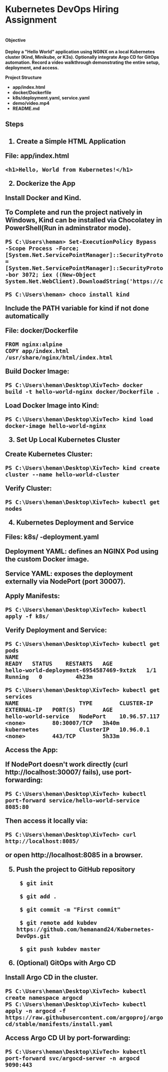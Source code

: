<h1>Kubernetes DevOps Hiring Assignment<h1>
<h4>Objective<h4>

Deploy a "Hello World" application using NGINX on a local Kubernetes cluster (Kind, Minikube, or K3s).
Optionally integrate Argo CD for GitOps automation.
Record a video walkthrough demonstrating the entire setup, deployment, and access.


Project Structure 
- app/index.html  
- docker/Dockerfile  
- k8s/deployment.yaml, service.yaml  
- demo/video.mp4  
- README.md



<h2>Steps<h2>

1. Create a Simple HTML Application

File: app/index.html

    <h1>Hello, World from Kubernetes!</h1>





2. Dockerize the App

Install Docker and Kind.

To Complete and run the project natively in Windows, Kind can be installed via Chocolatey in PowerShell(Run in adminstrator mode).
    
    PS C:\Users\heman> Set-ExecutionPolicy Bypass -Scope Process -Force; [System.Net.ServicePointManager]::SecurityProtocol = [System.Net.ServicePointManager]::SecurityProtocol -bor 3072; iex ((New-Object System.Net.WebClient).DownloadString('https://community.chocolatey.org/install.ps1'))
    
    PS C:\Users\heman> choco install kind
    
Include the PATH variable for kind if not done automatically

File: docker/Dockerfile
    
    FROM nginx:alpine
    COPY app/index.html /usr/share/nginx/html/index.html


Build Docker Image:

    PS C:\Users\heman\Desktop\XivTech> docker build -t hello-world-nginx docker/Dockerfile .


Load Docker Image into Kind:

    PS C:\Users\heman\Desktop\XivTech> kind load docker-image hello-world-nginx





3. Set Up Local Kubernetes Cluster

Create Kubernetes Cluster:
    
    PS C:\Users\heman\Desktop\XivTech> kind create cluster --name hello-world-cluster


Verify Cluster:
    
    PS C:\Users\heman\Desktop\XivTech> kubectl get nodes





4. Kubernetes Deployment and Service

Files: k8s/ -deployment.yaml

Deployment YAML: defines an NGINX Pod using the custom Docker image.

Service YAML: exposes the deployment externally via NodePort (port 30007).

Apply Manifests:

    PS C:\Users\heman\Desktop\XivTech> kubectl apply -f k8s/

Verify Deployment and Service:
    
    PS C:\Users\heman\Desktop\XivTech> kubectl get pods
    NAME                                      READY   STATUS    RESTARTS   AGE
    hello-world-deployment-6954587469-9xtzk   1/1     Running   0          4h23m
    
    PS C:\Users\heman\Desktop\XivTech> kubectl get services
    NAME                  TYPE        CLUSTER-IP     EXTERNAL-IP   PORT(S)        AGE
    hello-world-service   NodePort    10.96.57.117   <none>        80:30007/TCP   3h40m
    kubernetes            ClusterIP   10.96.0.1      <none>        443/TCP        5h33m

Access the App:

If NodePort doesn't work directly (curl http://localhost:30007/ fails), use port-forwarding:
    
    PS C:\Users\heman\Desktop\XivTech> kubectl port-forward service/hello-world-service 8085:80

Then access it locally via:
    
    PS C:\Users\heman\Desktop\XivTech> curl http://localhost:8085/

or open http://localhost:8085 in a browser.




5. Push the project to GitHub repository
    
        $ git init
    
        $ git add .
    
        $ git commit -m "First commit"
    
        $ git remote add kubdev https://github.com/hemanand24/Kubernetes-DevOps.git
    
        $ git push kubdev master




6. (Optional) GitOps with Argo CD

Install Argo CD in the cluster.
    
    PS C:\Users\heman\Desktop\XivTech> kubectl create namespace argocd
    PS C:\Users\heman\Desktop\XivTech> kubectl apply -n argocd -f https://raw.githubusercontent.com/argoproj/argo-cd/stable/manifests/install.yaml

Access Argo CD UI by port-forwarding:
    
    PS C:\Users\heman\Desktop\XivTech> kubectl port-forward svc/argocd-server -n argocd 9090:443


